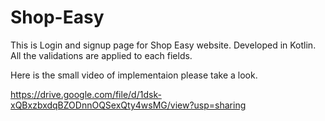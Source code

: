 # Shop-Easy

This is Login and signup page for Shop Easy website. Developed in Kotlin. All the validations are applied to each fields.


Here is the small video of implementaion please take a look.


https://drive.google.com/file/d/1dsk-xQBxzbxdqBZODnnOQSexQty4wsMG/view?usp=sharing
